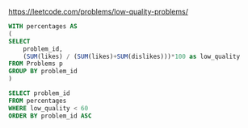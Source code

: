 https://leetcode.com/problems/low-quality-problems/

```sql
WITH percentages AS
(
SELECT 
    problem_id, 
    (SUM(likes) / (SUM(likes)+SUM(dislikes)))*100 as low_quality
FROM Problems p
GROUP BY problem_id
)

SELECT problem_id
FROM percentages 
WHERE low_quality < 60
ORDER BY problem_id ASC
```
